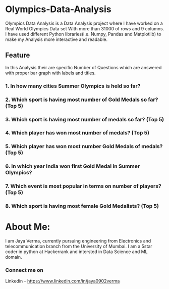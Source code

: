 # Olympics-Data-Analysis
Olympics Data Analysis is a Data Analysis project where I have worked on a Real World Olympics Data set With more than 31000 of rows and 9 columns. I have used different Python libraries(i.e. Numpy, Pandas and Matplotlib) to make my Analysis more interactive and readable.

## Feature
In this Analysis their are specific Number of Questions which are answered with proper bar graph with labels and titles.
### 1. In how many cities Summer Olympics is held so far?
### 2. Which sport is having most number of Gold Medals so far? (Top 5)
### 3. Which sport is having most number of medals so far? (Top 5)
### 4. Which player has won most number of medals? (Top 5)
### 5. Which player has won most number Gold Medals of medals? (Top 5)
### 6. In which year India won first Gold Medal in Summer Olympics?
### 7. Which event is most popular in terms on number of players? (Top 5)
### 8. Which sport is having most female Gold Medalists? (Top 5)

# About Me:
I am Jaya Verma, currently pursuing engineering from Electronics and telecommunication branch from the University of Mumbai.
I am a 5star coder in python at Hackerrank and intersted in Data Science and ML domain.

### Connect me on 
Linkedin - https://www.linkedin.com/in/jaya0902verma
